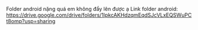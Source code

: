 Folder android nặng quá em không đẩy lên được ạ
Link folder android: https://drive.google.com/drive/folders/1lpkcAKHdzqmEqdSJcVLxEQSWuPCt8omp?usp=sharing
